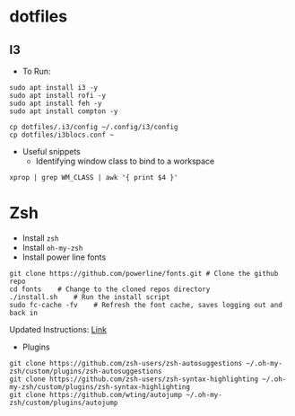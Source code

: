 # dotfiles

## I3

- To Run:
~~~
sudo apt install i3 -y
sudo apt install rofi -y
sudo apt install feh -y
sudo apt install compton -y

cp dotfiles/.i3/config ~/.config/i3/config
cp dotfiles/i3blocs.conf ~
~~~
- Useful snippets
  - Identifying window class to bind to a workspace
~~~
xprop | grep WM_CLASS | awk '{ print $4 }'
~~~

# Zsh

- Install `zsh`
- Install `oh-my-zsh`
- Install power line fonts 
 ```
git clone https://github.com/powerline/fonts.git # Clone the github repo
cd fonts    # Change to the cloned repos directory
./install.sh    # Run the install script
sudo fc-cache -fv    # Refresh the font cache, saves logging out and back in
  ```

Updated Instructions: [Link](https://gist.github.com/kevin-smets/8568070)

- Plugins
 ```
git clone https://github.com/zsh-users/zsh-autosuggestions ~/.oh-my-zsh/custom/plugins/zsh-autosuggestions
git clone https://github.com/zsh-users/zsh-syntax-highlighting ~/.oh-my-zsh/custom/plugins/zsh-syntax-highlighting
git clone https://github.com/wting/autojump ~/.oh-my-zsh/custom/plugins/autojump
  ```
  
